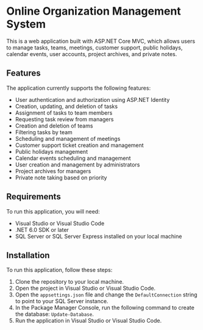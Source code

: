 # Online Organization Management System

This is a web application built with ASP.NET Core MVC, which allows users to manage tasks, teams, meetings, customer support, public holidays, calendar events, user accounts, project archives, and private notes.

## Features
The application currently supports the following features:

- User authentication and authorization using ASP.NET Identity
- Creation, updating, and deletion of tasks
- Assignment of tasks to team members
- Requesting task review from managers
- Creation and deletion of teams
- Filtering tasks by team
- Scheduling and management of meetings
- Customer support ticket creation and management
- Public holidays management
- Calendar events scheduling and management
- User creation and management by administrators
- Project archives for managers
- Private note taking based on priority

## Requirements
To run this application, you will need:

- Visual Studio or Visual Studio Code
- .NET 6.0 SDK or later
- SQL Server or SQL Server Express installed on your local machine

## Installation
To run this application, follow these steps:

1. Clone the repository to your local machine.
2. Open the project in Visual Studio or Visual Studio Code.
3. Open the `appsettings.json` file and change the `DefaultConnection` string to point to your SQL Server instance.
4. In the Package Manager Console, run the following command to create the database: `Update-Database`.
5. Run the application in Visual Studio or Visual Studio Code.
